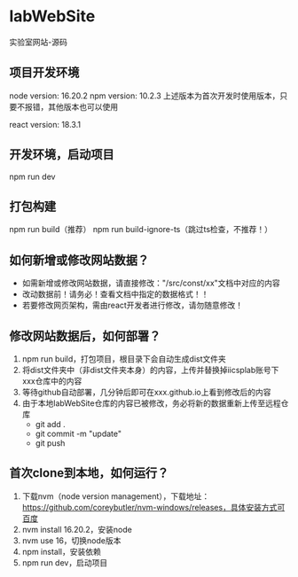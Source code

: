 # labWebSite

实验室网站-源码

## 项目开发环境

node version: 16.20.2
npm version: 10.2.3
上述版本为首次开发时使用版本，只要不报错，其他版本也可以使用

react version: 18.3.1

## 开发环境，启动项目
npm run dev

## 打包构建
npm run build（推荐）
npm run build-ignore-ts（跳过ts检查，不推荐！）

## 如何新增或修改网站数据？
- 如需新增或修改网站数据，请直接修改："/src/const/xx"文档中对应的内容
- 改动数据前！请务必！查看文档中指定的数据格式！！
- 若要修改网页架构，需由react开发者进行修改，请勿随意修改！

## 修改网站数据后，如何部署？
1. npm run build，打包项目，根目录下会自动生成dist文件夹
2. 将dist文件夹中（非dist文件夹本身）的内容，上传并替换掉iicsplab账号下xxx仓库中的内容
3. 等待github自动部署，几分钟后即可在xxx.github.io上看到修改后的内容
4. 由于本地labWebSite仓库的内容已被修改，务必将新的数据重新上传至远程仓库
    - git add .
    - git commit -m "update"
    - git push

## 首次clone到本地，如何运行？
1. 下载nvm（node version management），下载地址：https://github.com/coreybutler/nvm-windows/releases，具体安装方式可百度
2. nvm install 16.20.2，安装node
3. nvm use 16，切换node版本
4. npm install，安装依赖
5. npm run dev，启动项目
